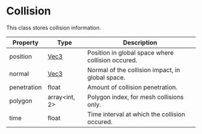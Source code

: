 # Collision #
This class stores collision information.

| Property | Type | Description |
| ----- | ----- | ----- |
| position | [Vec3](API_Vec3.md) | Position in global space where collision occured. |
| normal | [Vec3](API_Vec3.md) | Normal of the collision impact, in global space. |
| penetration | float | Amount of collision penetration. |
| polygon | array<int, 2> | Polygon index, for mesh collisions only. |
| time | float | Time interval at which the collision occured. |
